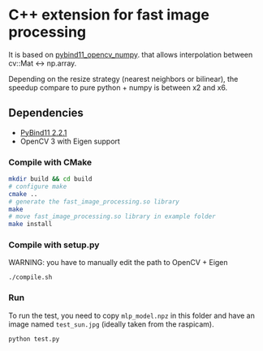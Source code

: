 # C++ extension for fast image processing

It is based on [pybind11_opencv_numpy](https://github.com/edmBernard/pybind11_opencv_numpy).
that allows interpolation between cv::Mat <-> np.array.

Depending on the resize strategy (nearest neighbors or bilinear), the speedup compare to pure python + numpy is between x2 and x6.

## Dependencies

- [PyBind11 2.2.1](https://github.com/pybind/pybind11)
- OpenCV 3 with Eigen support

### Compile with CMake

```bash
mkdir build && cd build
# configure make
cmake ..
# generate the fast_image_processing.so library
make
# move fast_image_processing.so library in example folder
make install
```

### Compile with setup.py
WARNING: you have to manually edit the path to OpenCV + Eigen
```
./compile.sh
```

### Run
To run the test, you need to copy `mlp_model.npz` in this folder and have an image named `test_sun.jpg` (ideally taken from the raspicam).
```bash
python test.py
```
